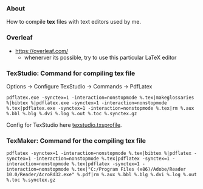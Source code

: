 ### About

How to compile **tex** files with text editors used by me.

### Overleaf

* https://overleaf.com/
	+ whenerver its possible, try to use this particular LaTeX editor
	
### TexStudio: Command for compiling tex file

Options -> Configure TexStudio -> Commands -> PdfLatex

```text
pdflatex.exe -synctex=1 -interaction=nonstopmode %.tex|makeglossaries %|bibtex %|pdflatex.exe -synctex=1 -interaction=nonstopmode %.tex|pdflatex.exe -synctex=1 -interaction=nonstopmode %.tex|rm %.aux %.bbl %.blg %.dvi %.log %.out %.toc %.synctex.gz
```

Config for TexStudio here [texstudio.txsprofile](texstudio.txsprofile).

### TexMaker: Command for the compiling tex file

```text
pdflatex -synctex=1 -interaction=nonstopmode %.tex|bibtex %|pdflatex -synctex=1 -interaction=nonstopmode %.tex|pdflatex -synctex=1 -interaction=nonstopmode %.tex|pdflatex -synctex=1 -interaction=nonstopmode %.tex|"C:/Program Files (x86)/Adobe/Reader 10.0/Reader/AcroRd32.exe" %.pdf|rm %.aux %.bbl %.blg %.dvi %.log %.out %.toc %.synctex.gz
```
